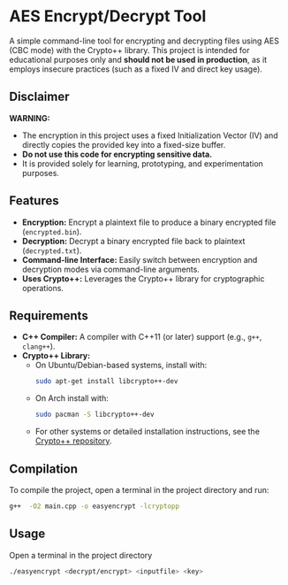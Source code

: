 # AES Encrypt/Decrypt Tool

A simple command-line tool for encrypting and decrypting files using AES (CBC mode) with the Crypto++ library. This project is intended for educational purposes only and **should not be used in production**, as it employs insecure practices (such as a fixed IV and direct key usage).

## Disclaimer

**WARNING:**  
- The encryption in this project uses a fixed Initialization Vector (IV) and directly copies the provided key into a fixed-size buffer.  
- **Do not use this code for encrypting sensitive data.**  
- It is provided solely for learning, prototyping, and experimentation purposes.

## Features

- **Encryption:** Encrypt a plaintext file to produce a binary encrypted file (`encrypted.bin`).
- **Decryption:** Decrypt a binary encrypted file back to plaintext (`decrypted.txt`).
- **Command-line Interface:** Easily switch between encryption and decryption modes via command-line arguments.
- **Uses Crypto++:** Leverages the Crypto++ library for cryptographic operations.

## Requirements

- **C++ Compiler:** A compiler with C++11 (or later) support (e.g., `g++`, `clang++`).
- **Crypto++ Library:**  
  - On Ubuntu/Debian-based systems, install with:
    ```bash
    sudo apt-get install libcrypto++-dev
    ```
  - On Arch install with:
    ```bash
    sudo pacman -S libcrypto++-dev
    ```
  - For other systems or detailed installation instructions, see the [Crypto++ repository](https://github.com/weidai11/cryptopp).

## Compilation

To compile the project, open a terminal in the project directory and run:

```bash
g++  -O2 main.cpp -o easyencrypt -lcryptopp
```

## Usage
Open a terminal in the project directory
```bash
./easyencrypt <decrypt/encrypt> <inputfile> <key>
```
